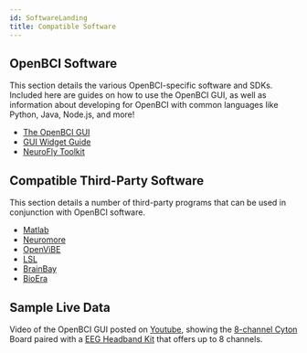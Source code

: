 ```yaml
---
id: SoftwareLanding
title: Compatible Software
---
```

## OpenBCI Software

This section details the various OpenBCI-specific software and SDKs. Included here are guides on how to use the OpenBCI GUI, as well as information about developing for OpenBCI with common languages like Python, Java, Node.js, and more!

-   [The OpenBCI GUI](Software/OpenBCISoftware/01-OpenBCI_GUI.md)
-   [GUI Widget Guide](Software/OpenBCISoftware/02_GUI_Widget_Guide.md)
-   [NeuroFly Toolkit](Software/OpenBCISoftware/NeuroFly_Toolkit.md)

## Compatible Third-Party Software

 This section details a number of third-party programs that can be used in conjunction with OpenBCI software.

-   [Matlab](Software/CompatibleThirdPartySoftware/01-Matlab.md)
-   [Neuromore](Software/CompatibleThirdPartySoftware/02-Neuromore.md)
-   [OpenViBE](Software/CompatibleThirdPartySoftware/03-OpenViBE.md)
-   [LSL](Software/CompatibleThirdPartySoftware/04-LSL.md)
-   [BrainBay](Software/CompatibleThirdPartySoftware/05-BrainBay.md)
-   [BioEra](Software/CompatibleThirdPartySoftware/06-BioEra.md)

## Sample Live Data

 Video of the OpenBCI GUI posted on [Youtube](https://www.youtube.com/watch?v=XktF8OhHH4A), showing the [8-channel Cyton](https://shop.openbci.com/collections/frontpage/products/cyton-biosensing-board-8-channel) Board paired with a [EEG Headband Kit](https://shop.openbci.com/collections/frontpage/products/openbci-eeg-headband-kit) that offers up to 8 channels.
 
